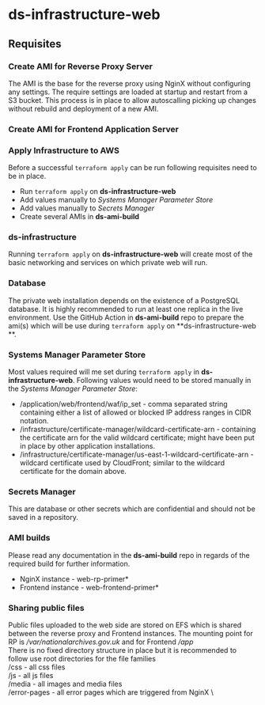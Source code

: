 # ds-infrastructure-web

## Requisites

### Create AMI for Reverse Proxy Server

The AMI is the base for the reverse proxy using NginX without configuring any settings. The require settings are loaded at startup and restart from a S3 bucket.
This process is in place to allow autoscalling picking up changes without rebuild and deployment of a new AMI.

### Create AMI for Frontend Application Server

### Apply Infrastructure to AWS

Before a successful `terraform apply` can be run following requisites need to be in place.

- Run `terraform apply` on **ds-infrastructure-web**
- Add values manually to _Systems Manager Parameter Store_
- Add values manually to _Secrets Manager_
- Create several AMIs in **ds-ami-build**

### ds-infrastructure

Running `terraform apply` on **ds-infrastructure-web** will create most of the basic networking and services on which private web will run.

### Database

The private web installation depends on the existence of a PostgreSQL database.
It is highly recommended to run at least one replica in the live environment.
Use the GitHub Action in **ds-ami-build** repo to prepare the ami(s) which will be use during `terraform apply` on **ds-infrastructure-web **.

### Systems Manager Parameter Store

Most values required will me set during `terraform apply` in **ds-infrastructure-web**.
Following values would need to be stored manually in the _Systems Manager Parameter Store_:

- /application/web/frontend/waf/ip_set - comma separated string containing either a list of allowed or blocked IP address ranges in CIDR notation.
- /infrastructure/certificate-manager/wildcard-certificate-arn - containing the certificate arn for the valid wildcard certificate; might have been put in place by other application installations.
- /infrastructure/certificate-manager/us-east-1-wildcard-certificate-arn - wildcard certificate used by CloudFront; similar to the wildcard certificate for the domain above.

### Secrets Manager

This are database or other secrets which are confidential and should not be saved in a repository.

### AMI builds

Please read any documentation in the **ds-ami-build** repo in regards of the required build for further information.

- NginX instance - web-rp-primer\*
- Frontend instance - web-frontend-primer\*

### Sharing public files

Public files uploaded to the web side are stored on EFS which is shared between the reverse proxy and Frontend instances. The mounting point for RP is _/var/nationalarchives.gov.uk_ and for Frontend _/app_ \
There is no fixed directory structure in place but it is recommended to follow use root directories for the file families \
/css - all css files \
/js - all js files \
/media - all images and media files \
/error-pages - all error pages which are triggered from NginX \
